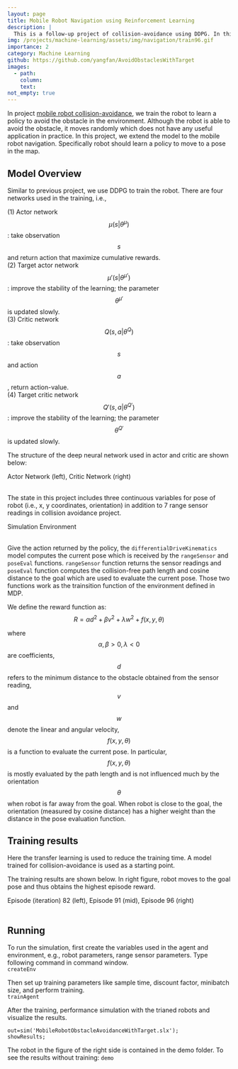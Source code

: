 ```yaml
---
layout: page
title: Mobile Robot Navigation using Reinforcement Learning 
description: |
  This is a follow-up project of collision-avoidance using DDPG. In this project, instead of moving randomly without collision, robot is expected to move to a given pose in the map without collision. In addition to the sensor readings, robot also receives its current pose to determine the linear and angular velocity.   
img: /projects/machine-learning/assets/img/navigation/train96.gif
importance: 2
category: Machine Learning 
github: https://github.com/yangfan/AvoidObstaclesWithTarget
images:
  - path: 
    column: 
    text: 
not_empty: true
---
```


In project [mobile robot collision-avoidance](/projects/machine-learning/assets/img/collision-avoidance/), we train the robot to learn a policy to avoid the obstacle in the environment. Although the robot is able to avoid the obstacle, it moves randomly which does not have any useful application in practice. In this project, we extend the model to the mobile robot navigation. Specifically robot should learn a policy to move to a pose in the map.

## Model Overview

Similar to previous project, we use DDPG to train the robot. There are four networks used in the training, i.e.,

(1) Actor network 
$$\mu(s|\theta^{\mu})$$: take observation $$s$$ and return action that maximize cumulative rewards.  
(2) Target actor network 
$$\mu'(s|\theta^{\mu'})$$: improve the stability of the learning; the parameter $$\theta^{\mu'}$$ is updated slowly.  
(3) Critic network 
$$Q(s,a|\theta^{Q})$$: take observation $$s$$ and action $$a$$, return action-value.  
(4) Target critic network 
$$Q'(s,a|\theta^{Q'})$$: improve the stability of the learning; the parameter $$\theta^{Q'}$$ is updated slowly. 

The structure of the deep neural network used in actor and critic are shown below:
<div class="row justify-content-sm-center">
    <div class="col-sm-6 mt-3 mt-md-0">
        <img class="img-fluid rounded z-depth-1" src="{{ '/projects/machine-learning/assets/img/navigation/actor.png'| relative_url }}" alt="" title="example image"/>
    </div>
    <div class="col-sm-6 mt-3 mt-md-0">
        <img class="img-fluid rounded z-depth-1" src="{{ '/projects/machine-learning/assets/img/navigation/critic.png'| relative_url }}" alt="" title="example image"/>
    </div>
</div>
<div class="caption">
  Actor Network (left), Critic Network (right)
</div>
<br/>

The state in this project includes three continuous variables for pose of robot (i.e., x, y coordinates, orientation) in addition to 7 range sensor readings in collision avoidance project.
<div class="row justify-content-center">
    <div class="col">
          <img class="img-fluid z-depth-1" src="{{ '/projects/machine-learning/assets/img/navigation/ddpg-nav.png' | relative_url }}" alt=""/>
    </div>
</div>
<div class="caption">
Simulation Environment
</div>
<br/>

Give the action returned by the policy, the `differentialDriveKinematics` model computes the current pose which is received by the `rangeSensor` and `poseEval` functions. `rangeSensor` function returns the sensor readings and `poseEval` function computes the collision-free path length and cosine distance to the goal which are used to evaluate the current pose. Those two functions work as the trainsition function of the environment defined in MDP. 

We define the reward function as:
$$
R = \alpha d^2 + \beta v^2 + \lambda w^2 + f(x,y,\theta)
$$

where $$\alpha, \beta > 0, \lambda<0$$ are coefficients, $$d$$ refers to the minimum distance to the obstacle obtained from the sensor reading, $$v$$ and $$w$$ denote the linear and angular velocity, $$f(x,y,\theta)$$ is a function to evaluate the current pose. In particular, $$f(x,y,\theta)$$ is mostly evaluated by the path length and is not influenced much by the orientation $$\theta$$ when robot is far away from the goal. When robot is close to the goal, the orientation (measured by cosine distance) has a higher weight than the distance in the pose evaluation function. 

## Training results

Here the transfer learning is used to reduce the training time.  A model trained for collision-avoidance is used as a starting point.

The training results are shown below. In right figure, robot moves to the goal pose and thus obtains the highest episode reward.
<div class="row justify-content-sm-center">
    <div class="col-sm-4 mt-3 mt-md-0">
        <img class="img-fluid rounded z-depth-1" src="{{ '/projects/machine-learning/assets/img/navigation/train82.gif'| relative_url }}" alt="" title="example image"/>
    </div>
    <div class="col-sm-4 mt-3 mt-md-0">
        <img class="img-fluid rounded z-depth-1" src="{{ '/projects/machine-learning/assets/img/navigation/train91.gif'| relative_url }}" alt="" title="example image"/>
    </div>
    <div class="col-sm-4 mt-3 mt-md-0">
        <img class="img-fluid rounded z-depth-1" src="{{ '/projects/machine-learning/assets/img/navigation/train96.gif'| relative_url }}" alt="" title="example image"/>
    </div>
</div>
<div class="caption">
  Episode (iteration) 82 (left), Episode 91 (mid), Episode 96 (right)
</div>
<br/>

## Running

To run the simulation, first create the variables used in the agent and environment, e.g., robot parameters, range sensor parameters. Type following command in command window.  
`createEnv`

Then set up training parameters like sample time, discount factor, minibatch size, and perform training.  
`trainAgent`

After the training, performance simulation with the trianed robots and visualize the results.

```
out=sim('MobileRobotObstacleAvoidanceWithTarget.slx');
showResults;
```

The robot in the figure of the right side is contained in the demo folder. To see the results without training:
`demo`